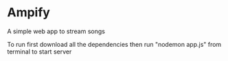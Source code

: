 # Ampify
A simple web app to stream songs

To run first download all the dependencies then run "nodemon app.js" from terminal to start server
